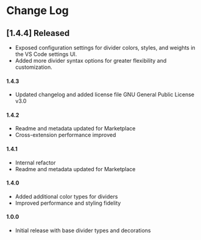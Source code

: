 # Change Log

## [1.4.4] Released

- Exposed configuration settings for divider colors, styles, and weights in the VS Code settings UI.
- Added more divider syntax options for greater flexibility and customization.

#### 1.4.3

- Updated changelog and added license file GNU General Public License v3.0

#### 1.4.2

- Readme and metadata updated for Marketplace
- Cross-extension performance improved

#### 1.4.1

- Internal refactor
- Readme and metadata updated for Marketplace

#### 1.4.0

- Added additional color types for dividers
- Improved performance and styling fidelity

#### 1.0.0

- Initial release with base divider types and decorations
